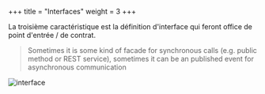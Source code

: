 +++
title = "Interfaces"
weight = 3
+++

La troisième caractéristique est la définition d'interface qui feront office de point d'entrée / de contrat.

> Sometimes it is some kind of facade for synchronous calls (e.g. public method or REST service), sometimes it can be an published event for asynchronous communication

![interface](../images/interface.png)